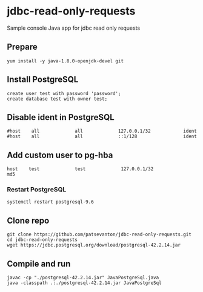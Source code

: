 # jdbc-read-only-requests
Sample console Java app for jdbc read only requests

## Prepare
```
yum install -y java-1.8.0-openjdk-devel git
```
## Install PostgreSQL
```
create user test with password 'password';
create database test with owner test;
```
## Disable ident in PostgreSQL
```
#host    all             all             127.0.0.1/32            ident
#host    all             all             ::1/128                 ident
```

## Add custom user to pg-hba
```
host    test             test             127.0.0.1/32                 md5
```

### Restart PostgreSQL
```
systemctl restart postgresql-9.6
```


## Clone repo
```
git clone https://github.com/patsevanton/jdbc-read-only-requests.git
cd jdbc-read-only-requests
wget https://jdbc.postgresql.org/download/postgresql-42.2.14.jar
```

## Compile and run
```
javac -cp "./postgresql-42.2.14.jar" JavaPostgreSql.java
java -classpath .:./postgresql-42.2.14.jar JavaPostgreSql
```
